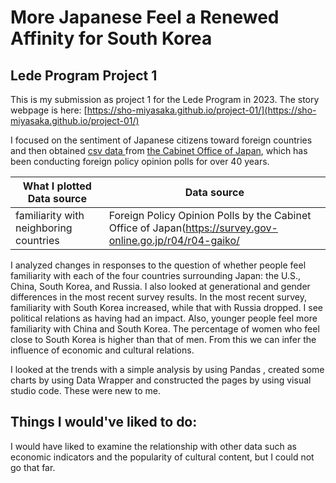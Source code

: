 # More Japanese Feel a Renewed Affinity for South Korea
## Lede Program Project 1

This is my submission as project 1 for the Lede Program in 2023.
The story webpage is here: [https://sho-miyasaka.github.io/project-01/](https://sho-miyasaka.github.io/project-01/)

I focused on the sentiment of Japanese citizens toward foreign countries and then obtained [csv data
](https://survey.gov-online.go.jp/r04/r04-gaiko/) from [the Cabinet Office of Japan](https://www.cao.go.jp/index-e.html), which has been conducting foreign policy opinion polls for over 40 years.

|What I plotted	Data source|Data source|
|---|---|
|familiarity with neighboring countries|Foreign Policy Opinion Polls by the Cabinet Office of Japan(https://survey.gov-online.go.jp/r04/r04-gaiko/|

I analyzed changes in responses to the question of whether people feel familiarity with each of the four countries surrounding Japan: the U.S., China, South Korea, and Russia. I also looked at generational and gender differences in the most recent survey results.
In the most recent survey, familiarity with South Korea increased, while that with Russia dropped. I see political relations as having had an impact. Also, younger people feel more familiarity with China and South Korea. The percentage of women who feel close to South Korea is higher than that of men. From this we can infer the influence of economic and cultural relations.

I looked at the trends with a simple analysis by using Pandas , created some charts by using  Data Wrapper and constructed the pages by using visual studio code. These were new to me.

## Things I would've liked to do:
I would have liked to examine the relationship with other data such as economic indicators and the popularity of cultural content, but I could not go that far.
 

